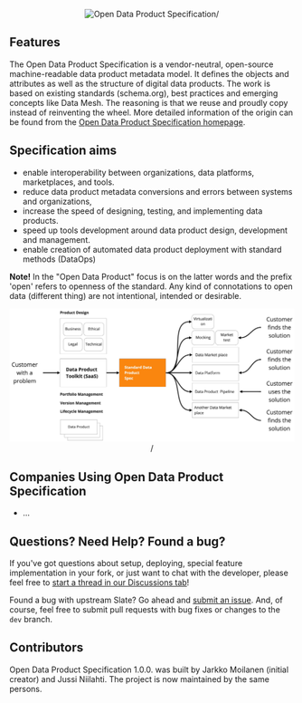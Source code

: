 <p align="center">
  <img src="https://data-product-business.github.io/open-data-product-spec/images/logo-dps-ebd5a97d.png" alt="Open Data Product Specification" width="500">/
</p>

Features
------------

The Open Data Product Specification is a vendor-neutral, open-source machine-readable data product metadata model. It defines the objects and attributes as well as the structure of digital data products. The work is based on existing standards (schema.org), best practices and emerging concepts like Data Mesh. The reasoning is that we reuse and proudly copy instead of reinventing the wheel. More detailed information of the origin can be found from the [Open Data Product Specification homepage](https://www.dataproductbusiness.com/open-data-product-specification). 

Specification aims
------------

* enable interoperability between organizations, data platforms,  marketplaces, and tools. 
* reduce data product metadata conversions and errors between systems and organizations, 
* increase the speed of designing, testing, and implementing data products. 
* speed up tools development around data product design, development and management.
* enable creation of automated data product deployment with standard methods (DataOps)

**Note!** In the "Open Data Product" focus is on the latter words and the prefix 'open' refers to openness of the standard. Any kind of connotations to open data (different thing) are not intentional, intended or desirable. 

<p align="center">
  <img src="https://raw.githubusercontent.com/Data-Product-Business/open-data-product-spec/main/source/images/datapipeline-hydra.jpg" alt="Open Data Product Specification usage in data value chain" width="800">/
</p>


Companies Using Open Data Product Specification
---------------------------------

* ...


Questions? Need Help? Found a bug?
--------------------

If you've got questions about setup, deploying, special feature implementation in your fork, or just want to chat with the developer, please feel free to [start a thread in our Discussions tab](https://github.com/Data-Product-Business/open-data-product-spec/discussions)!

Found a bug with upstream Slate? Go ahead and [submit an issue](https://github.com/Data-Product-Business/open-data-product-spec/issues). And, of course, feel free to submit pull requests with bug fixes or changes to the `dev` branch.

Contributors
--------------------

Open Data Product Specification 1.0.0. was built by Jarkko Moilanen (initial creator) and Jussi Niilahti. The project is now maintained by the same persons.

